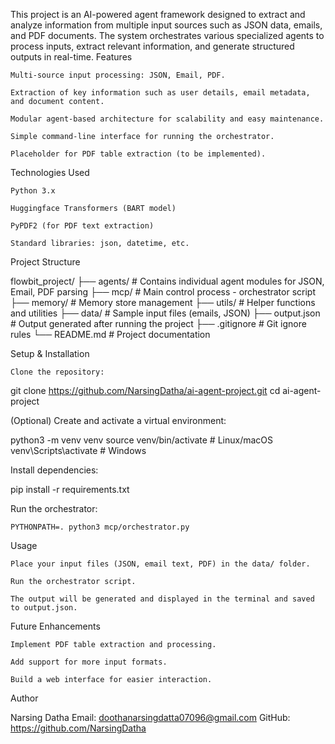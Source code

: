 This project is an AI-powered agent framework designed to extract and analyze information from multiple input sources such as JSON data, emails, and PDF documents. The system orchestrates various specialized agents to process inputs, extract relevant information, and generate structured outputs in real-time.
Features

    Multi-source input processing: JSON, Email, PDF.

    Extraction of key information such as user details, email metadata, and document content.

    Modular agent-based architecture for scalability and easy maintenance.

    Simple command-line interface for running the orchestrator.

    Placeholder for PDF table extraction (to be implemented).

Technologies Used

    Python 3.x

    Huggingface Transformers (BART model)

    PyPDF2 (for PDF text extraction)

    Standard libraries: json, datetime, etc.

Project Structure

flowbit_project/
├── agents/              # Contains individual agent modules for JSON, Email, PDF parsing
├── mcp/                 # Main control process - orchestrator script
├── memory/              # Memory store management
├── utils/               # Helper functions and utilities
├── data/                # Sample input files (emails, JSON)
├── output.json          # Output generated after running the project
├── .gitignore           # Git ignore rules
└── README.md            # Project documentation

Setup & Installation

    Clone the repository:

git clone https://github.com/NarsingDatha/ai-agent-project.git
cd ai-agent-project

(Optional) Create and activate a virtual environment:

python3 -m venv venv
source venv/bin/activate   # Linux/macOS
venv\Scripts\activate      # Windows

Install dependencies:

pip install -r requirements.txt

Run the orchestrator:

    PYTHONPATH=. python3 mcp/orchestrator.py

Usage

    Place your input files (JSON, email text, PDF) in the data/ folder.

    Run the orchestrator script.

    The output will be generated and displayed in the terminal and saved to output.json.

Future Enhancements

    Implement PDF table extraction and processing.

    Add support for more input formats.

    Build a web interface for easier interaction.

Author

Narsing Datha
Email: doothanarsingdatta07096@gmail.com
GitHub: https://github.com/NarsingDatha
